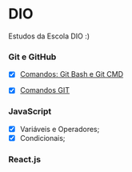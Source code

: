 # DIO

Estudos da Escola DIO :)

### Git e GitHub

- [x] [Comandos: Git Bash e Git CMD](https://github.com/PamelaRondina/step-by-step/tree/main/comandos_terminal/Git%20Bash%20-%20Linux#comandos-git-bash-e-git-cmd)
- [x] [Comandos GIT](https://github.com/PamelaRondina/step-by-step/tree/main/comandos_terminal/Git%20Bash%20-%20Linux#comandos-git)


### JavaScript

- [x] Variáveis e Operadores;
- [x] Condicionais;

### React.js


